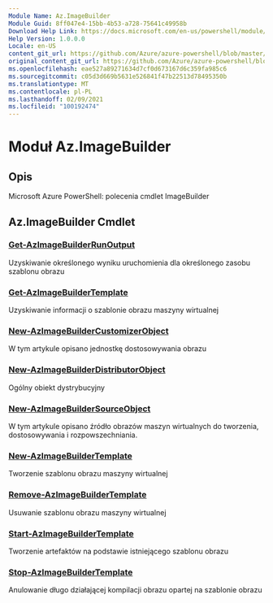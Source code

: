 ```yaml
---
Module Name: Az.ImageBuilder
Module Guid: 8ff047e4-15bb-4b53-a728-75641c49958b
Download Help Link: https://docs.microsoft.com/en-us/powershell/module/az.imagebuilder
Help Version: 1.0.0.0
Locale: en-US
content_git_url: https://github.com/Azure/azure-powershell/blob/master/src/ImageBuilder/help/Az.ImageBuilder.md
original_content_git_url: https://github.com/Azure/azure-powershell/blob/master/src/ImageBuilder/help/Az.ImageBuilder.md
ms.openlocfilehash: eae527a89271634d7cf0d673167d6c359fa985c6
ms.sourcegitcommit: c05d3d669b5631e526841f47b22513d78495350b
ms.translationtype: MT
ms.contentlocale: pl-PL
ms.lasthandoff: 02/09/2021
ms.locfileid: "100192474"
---
```

# Moduł Az.ImageBuilder
## Opis
Microsoft Azure PowerShell: polecenia cmdlet ImageBuilder

## Az.ImageBuilder Cmdlet
### [Get-AzImageBuilderRunOutput](Get-AzImageBuilderRunOutput.md)
Uzyskiwanie określonego wyniku uruchomienia dla określonego zasobu szablonu obrazu

### [Get-AzImageBuilderTemplate](Get-AzImageBuilderTemplate.md)
Uzyskiwanie informacji o szablonie obrazu maszyny wirtualnej

### [New-AzImageBuilderCustomizerObject](New-AzImageBuilderCustomizerObject.md)
W tym artykule opisano jednostkę dostosowywania obrazu

### [New-AzImageBuilderDistributorObject](New-AzImageBuilderDistributorObject.md)
Ogólny obiekt dystrybucyjny

### [New-AzImageBuilderSourceObject](New-AzImageBuilderSourceObject.md)
W tym artykule opisano źródło obrazów maszyn wirtualnych do tworzenia, dostosowywania i rozpowszechniania.

### [New-AzImageBuilderTemplate](New-AzImageBuilderTemplate.md)
Tworzenie szablonu obrazu maszyny wirtualnej

### [Remove-AzImageBuilderTemplate](Remove-AzImageBuilderTemplate.md)
Usuwanie szablonu obrazu maszyny wirtualnej

### [Start-AzImageBuilderTemplate](Start-AzImageBuilderTemplate.md)
Tworzenie artefaktów na podstawie istniejącego szablonu obrazu

### [Stop-AzImageBuilderTemplate](Stop-AzImageBuilderTemplate.md)
Anulowanie długo działającej kompilacji obrazu opartej na szablonie obrazu

